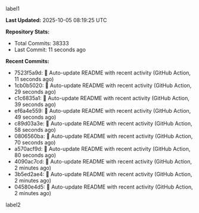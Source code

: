 
label1 
<!-- ACTIVITY_START -->
**Last Updated:** 2025-10-05 08:19:25 UTC

**Repository Stats:**
- Total Commits: 38333
- Last Commit: 11 seconds ago

**Recent Commits:**
- 7523f5a9d: 🤖 Auto-update README with recent activity (GitHub Action, 11 seconds ago)
- 1cb0b5020: 🤖 Auto-update README with recent activity (GitHub Action, 29 seconds ago)
- c1c6835a1: 🤖 Auto-update README with recent activity (GitHub Action, 39 seconds ago)
- ef6a4e559: 🤖 Auto-update README with recent activity (GitHub Action, 49 seconds ago)
- c89d03a3e: 🤖 Auto-update README with recent activity (GitHub Action, 58 seconds ago)
- 0806560ba: 🤖 Auto-update README with recent activity (GitHub Action, 70 seconds ago)
- a570acf9d: 🤖 Auto-update README with recent activity (GitHub Action, 80 seconds ago)
- 4090ac7cd: 🤖 Auto-update README with recent activity (GitHub Action, 2 minutes ago)
- 3b5ed2ae4: 🤖 Auto-update README with recent activity (GitHub Action, 2 minutes ago)
- 04580e4d5: 🤖 Auto-update README with recent activity (GitHub Action, 2 minutes ago)
<!-- ACTIVITY_END -->

label2

